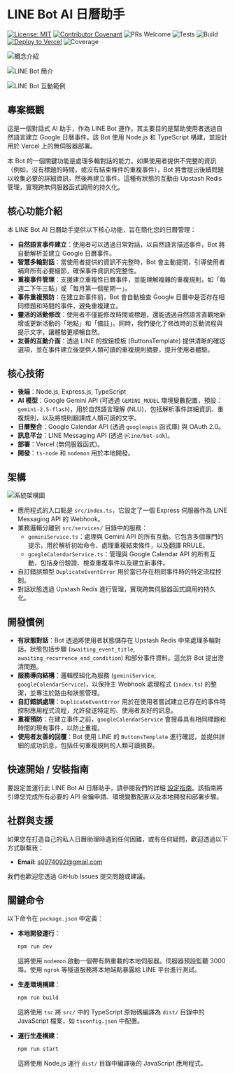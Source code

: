 # LINE Bot AI 日曆助手

[![License: MIT](https://img.shields.io/badge/License-MIT-yellow.svg)](https://opensource.org/licenses/MIT)
[![Contributor Covenant](https://img.shields.io/badge/Contributor%20Covenant-2.1-4baaaa.svg)](CODE_OF_CONDUCT.md)
![PRs Welcome](https://img.shields.io/badge/PRs-welcome-brightgreen.svg)
![Tests](https://img.shields.io/badge/Tests-Passing-brightgreen.svg)
![Build](https://img.shields.io/badge/Build-Passing-brightgreen.svg)
[![Deploy to Vercel](https://img.shields.io/badge/deploy%20to-Vercel-black.svg)](https://vercel.com/new/git/external?repository-url=https%3A%2F%2Fgithub.com%2Fyour-repo%2Fline-gemini-calendar-bot)
![Coverage](https://img.shields.io/badge/Coverage-93.84%25-blue.svg)

![概念介紹](./concept_introduce.gif)

![LINE Bot 簡介](./chatbot.jpg)

![LINE Bot 互動範例](./helloworld.png)


## 專案概觀

這是一個對話式 AI 助手，作為 LINE Bot 運作。其主要目的是幫助使用者透過自然語言建立 Google 日曆事件。該 Bot 使用 Node.js 和 TypeScript 構建，並設計用於 Vercel 上的無伺服器部署。

本 Bot 的一個關鍵功能是處理多輪對話的能力。如果使用者提供不完整的資訊（例如，沒有標題的時間，或沒有結束條件的重複事件），Bot 將會提出後續問題以收集必要的詳細資訊，然後再建立事件。這種有狀態的互動由 Upstash Redis 管理，實現跨無伺服器函式調用的持久化。

## 核心功能介紹

本 LINE Bot AI 日曆助手提供以下核心功能，旨在簡化您的日曆管理：

*   **自然語言事件建立**：使用者可以透過日常對話，以自然語言描述事件，Bot 將自動解析並建立 Google 日曆事件。
*   **智慧多輪對話**：當使用者提供的資訊不完整時，Bot 會主動提問，引導使用者補齊所有必要細節，確保事件資訊的完整性。
*   **重複事件管理**：支援建立重複性日曆事件，並能理解複雜的重複規則，如「每週二下午三點」或「每月第一個星期一」。
*   **事件重複預防**：在建立新事件前，Bot 會自動檢查 Google 日曆中是否存在相同標題和時間的事件，避免重複建立。
*   **靈活的活動修改**：使用者不僅能修改時間或標題，還能透過自然語言直觀地新增或更新活動的「地點」和「備註」。同時，我們優化了修改時的互動流程與提示文字，讓體驗更順暢自然。
*   **友善的互動介面**：透過 LINE 的按鈕模板 (ButtonsTemplate) 提供清晰的確認選項，並在事件建立後提供人類可讀的重複規則摘要，提升使用者體驗。

## 核心技術

*   **後端**：Node.js, Express.js, TypeScript
*   **AI 模型**：Google Gemini API (可透過 `GEMINI_MODEL` 環境變數配置，預設：`gemini-2.5-flash`)，用於自然語言理解 (NLU)，包括解析事件詳細資訊、重複規則，以及將規則翻譯成人類可讀的文字。
*   **日曆整合**：Google Calendar API (透過 `googleapis` 函式庫) 與 OAuth 2.0。
*   **訊息平台**：LINE Messaging API (透過 `@line/bot-sdk`)。
*   **部署**：Vercel (無伺服器函式)。
*   **開發**：`ts-node` 和 `nodemon` 用於本地開發。

## 架構

![系統架構圖](./system-architecture.png)

*   應用程式的入口點是 `src/index.ts`，它設定了一個 Express 伺服器作為 LINE Messaging API 的 Webhook。
*   業務邏輯分離到 `src/services/` 目錄中的服務：
    *   `geminiService.ts`：處理與 Gemini API 的所有互動。它包含多個專門的提示，用於解析初始命令、處理重複結束條件，以及翻譯 RRULE。
    *   `googleCalendarService.ts`：管理與 Google Calendar API 的所有互動，包括身份驗證、檢查重複事件以及建立新事件。
*   自訂錯誤類型 `DuplicateEventError` 用於當已存在相同事件時的特定流程控制。
*   對話狀態透過 Upstash Redis 進行管理，實現跨無伺服器函式調用的持久化。

## 開發慣例

*   **有狀態對話**：Bot 透過將使用者狀態儲存在 Upstash Redis 中來處理多輪對話。狀態包括步驟 (`awaiting_event_title`, `awaiting_recurrence_end_condition`) 和部分事件資料。這允許 Bot 提出澄清問題。
*   **服務導向結構**：邏輯模組化為服務 (`geminiService`, `googleCalendarService`)，以保持主 Webhook 處理程式 (`index.ts`) 的整潔，並專注於路由和狀態管理。
*   **自訂錯誤處理**：`DuplicateEventError` 用於在使用者嘗試建立已存在的事件時控制應用程式流程，允許發送特定的、使用者友好的訊息。
*   **重複預防**：在建立事件之前，`googleCalendarService` 會搜尋具有相同標題和時間的現有事件，以防止重複。
*   **使用者友善的回覆**：Bot 使用 LINE 的 `ButtonsTemplate` 進行確認，並提供詳細的成功訊息，包括任何重複規則的人類可讀摘要。

## 快速開始 / 安裝指南

要設定並運行此 LINE Bot AI 日曆助手，請參閱我們的詳細 [設定指南](./SETUP.md)。該指南將引導您完成所有必要的 API 金鑰申請、環境變數配置以及本地開發和部署步驟。

## 社群與支援

如果您在打造自己的私人日曆助理時遇到任何困難，或有任何疑問，歡迎透過以下方式聯繫我：

*   **Email**: s0974092@gmail.com

我們也歡迎您透過 GitHub Issues 提交問題或建議。

## 關鍵命令

以下命令在 `package.json` 中定義：

*   **本地開發運行**：
    ```bash
    npm run dev
    ```
    這將使用 `nodemon` 啟動一個帶有熱重載的本地伺服器。伺服器預設監聽 3000 埠。使用 `ngrok` 等隧道服務將本地端點暴露給 LINE 平台進行測試。

*   **生產環境構建**：
    ```bash
    npm run build
    ```
    這將使用 `tsc` 將 `src/` 中的 TypeScript 原始碼編譯為 `dist/` 目錄中的 JavaScript 檔案，如 `tsconfig.json` 中配置。

*   **運行生產構建**：
    ```bash
    npm run start
    ```
    這將使用 Node.js 運行 `dist/` 目錄中編譯後的 JavaScript 應用程式。

